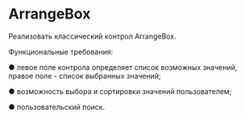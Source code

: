 # ArrangeBox

Реализовать классический контрол ArrangeBox.

Функциональные требования:

● левое поле контрола определяет список возможных значений, правое поле - список выбранных значений;

● возможность выбора и сортировки значений пользователем;

● пользовательский поиск.
